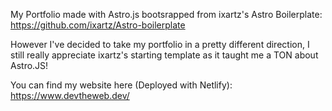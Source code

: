 My Portfolio made with Astro.js bootsrapped from ixartz's Astro Boilerplate: 
https://github.com/ixartz/Astro-boilerplate

However I've decided to take my portfolio in a pretty different direction, I still really appreciate ixartz's starting template as it taught me a TON about Astro.JS! 

You can find my website here (Deployed with Netlify):
https://www.devtheweb.dev/
